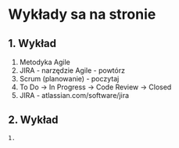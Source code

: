 # Wykłady sa na stronie

## 1. Wykład
1. Metodyka Agile
2. JIRA - narzędzie Agile - powtórz
3. Scrum (planowanie) - poczytaj
4. To Do -> In Progress -> Code Review -> Closed
5. JIRA - atlassian.com/software/jira
## 2. Wykład
	1. 
